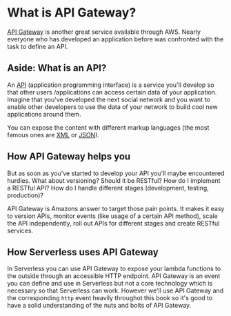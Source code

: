# What is API Gateway?

[API Gateway](https://aws.amazon.com/api-gateway/) is another great service available through AWS. Nearly everyone who has developed an application before was confronted with the task to define an API.

## Aside: What is an API?

An [API](https://en.wikipedia.org/wiki/Application_programming_interface) (application programming interface) is a service you'll develop so that other users /applications can access certain data of your application. Imagine that you've developed the next social network and you want to enable other developers to use the data of your network to build cool new applications around them.

You can expose the content with different markup languages (the most famous ones are [XML](https://en.wikipedia.org/wiki/XML) or [JSON](https://en.wikipedia.org/wiki/JSON)).

## How API Gateway helps you

But as soon as you've started to develop your API you'll maybe encountered hurdles. What about versioning? Should it be RESTful? How do I implement a RESTful API? How do I handle different stages (development, testing, production)?

API Gateway is Amazons answer to target those pain points. It makes it easy to version APIs, monitor events (like usage of a certain API method), scale the API independently, roll out APIs for different stages and create RESTful services.

## How Serverless uses API Gateway

In Serverless you can use API Gateway to expose your lambda functions to the outside through an accessible HTTP endpoint. API Gateway is an event you can define and use in Serverless but not a core technology which is necessary so that Serverless can work. However we'll use API Gateway and the corresponding `http` event heavily throughot this book so it's good to have a solid understanding of the nuts and bolts of API Gateway.
